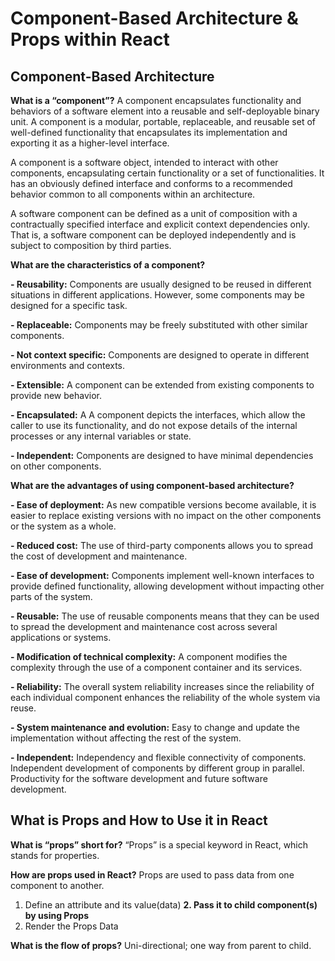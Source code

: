 # Component-Based Architecture & Props within React

## Component-Based Architecture

**What is a “component”?**
A component encapsulates functionality and behaviors of a software element into a reusable and self-deployable binary unit. A component is a modular, portable, replaceable, and reusable set of well-defined functionality that encapsulates its implementation and exporting it as a higher-level interface.

A component is a software object, intended to interact with other components, encapsulating certain functionality or a set of functionalities. It has an obviously defined interface and conforms to a recommended behavior common to all components within an architecture.

A software component can be defined as a unit of composition with a contractually specified interface and explicit context dependencies only. That is, a software component can be deployed independently and is subject to composition by third parties.

**What are the characteristics of a component?**

**- Reusability:** Components are usually designed to be reused in different situations in different applications. However, some components may be designed for a specific task.

**- Replaceable:** Components may be freely substituted with other similar components.

**- Not context specific:** Components are designed to operate in different environments and contexts.

**- Extensible:** A component can be extended from existing components to provide new behavior.

**- Encapsulated:** A A component depicts the interfaces, which allow the caller to use its functionality, and do not expose details of the internal processes or any internal variables or state.

**- Independent:** Components are designed to have minimal dependencies on other components.

**What are the advantages of using component-based architecture?**

**- Ease of deployment:** As new compatible versions become available, it is easier to replace existing versions with no impact on the other components or the system as a whole.

**- Reduced cost:** The use of third-party components allows you to spread the cost of development and maintenance.

**- Ease of development:** Components implement well-known interfaces to provide defined functionality, allowing development without impacting other parts of the system.

**- Reusable:** The use of reusable components means that they can be used to spread the development and maintenance cost across several applications or systems.

**- Modification of technical complexity:** A component modifies the complexity through the use of a component container and its services.

**- Reliability:** The overall system reliability increases since the reliability of each individual component enhances the reliability of the whole system via reuse.

**- System maintenance and evolution:** Easy to change and update the implementation without affecting the rest of the system.

**- Independent:** Independency and flexible connectivity of components. Independent development of components by different group in parallel. Productivity for the software development and future software development.


## What is Props and How to Use it in React

**What is “props” short for?**
“Props” is a special keyword in React, which stands for properties.

**How are props used in React?**
Props are used to pass data from one component to another.

1. Define an attribute and its value(data)
**2. Pass it to child component(s) by using Props**
3. Render the Props Data

**What is the flow of props?**
Uni-directional; one way from parent to child.
